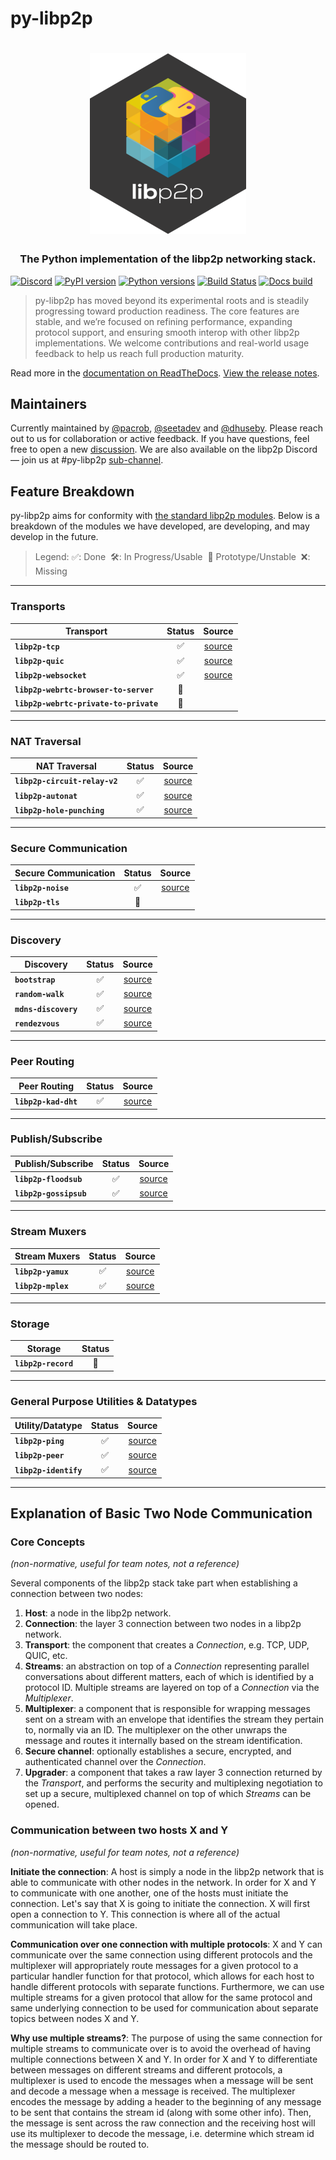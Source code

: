 # py-libp2p

<h1 align="center">
  <a href="https://libp2p.io/"><img width="250" src="https://github.com/libp2p/py-libp2p/blob/main/assets/py-libp2p-logo.png?raw=true" alt="py-libp2p hex logo" /></a>
</h1>

<h3 align="center">The Python implementation of the libp2p networking stack.</h3>

[![Discord](https://img.shields.io/discord/1204447718093750272?color=blueviolet&label=discord)](https://discord.gg/hQJnbd85N6)
[![PyPI version](https://badge.fury.io/py/libp2p.svg)](https://badge.fury.io/py/libp2p)
[![Python versions](https://img.shields.io/pypi/pyversions/libp2p.svg)](https://pypi.python.org/pypi/libp2p)
[![Build Status](https://img.shields.io/github/actions/workflow/status/libp2p/py-libp2p/tox.yml?branch=main&label=build%20status)](https://github.com/libp2p/py-libp2p/actions/workflows/tox.yml)
[![Docs build](https://readthedocs.org/projects/py-libp2p/badge/?version=latest)](http://py-libp2p.readthedocs.io/en/latest/?badge=latest)

> py-libp2p has moved beyond its experimental roots and is steadily progressing toward production readiness. The core features are stable, and we’re focused on refining performance, expanding protocol support, and ensuring smooth interop with other libp2p implementations. We welcome contributions and real-world usage feedback to help us reach full production maturity.

Read more in the [documentation on ReadTheDocs](https://py-libp2p.readthedocs.io/). [View the release notes](https://py-libp2p.readthedocs.io/en/latest/release_notes.html).

## Maintainers

Currently maintained by [@pacrob](https://github.com/pacrob), [@seetadev](https://github.com/seetadev) and [@dhuseby](https://github.com/dhuseby). Please reach out to us for collaboration or active feedback. If you have questions, feel free to open a new [discussion](https://github.com/libp2p/py-libp2p/discussions). We are also available on the libp2p Discord — join us at #py-libp2p [sub-channel](https://discord.gg/d92MEugb).

## Feature Breakdown

py-libp2p aims for conformity with [the standard libp2p modules](https://libp2p.io/implementations/). Below is a breakdown of the modules we have developed, are developing, and may develop in the future.

> Legend: ✅: Done  🛠️: In Progress/Usable  🌱 Prototype/Unstable  ❌: Missing

______________________________________________________________________

### Transports

| **Transport**                          | **Status** |                                     **Source**                                      |
| -------------------------------------- | :--------: | :---------------------------------------------------------------------------------: |
| **`libp2p-tcp`**                       |     ✅     | [source](https://github.com/libp2p/py-libp2p/blob/main/libp2p/transport/tcp/tcp.py) |
| **`libp2p-quic`**                      |     ✅     |    [source](https://github.com/libp2p/py-libp2p/tree/main/libp2p/transport/quic)    |
| **`libp2p-websocket`**                 |     ✅     | [source](https://github.com/libp2p/py-libp2p/tree/main/libp2p/transport/websocket)  |
| **`libp2p-webrtc-browser-to-server`**  |     🌱     |                                                                                     |
| **`libp2p-webrtc-private-to-private`** |     🌱     |                                                                                     |

______________________________________________________________________

### NAT Traversal

| **NAT Traversal**             | **Status** |                                   **Source**                                    |
| ----------------------------- | :--------: | :-----------------------------------------------------------------------------: |
| **`libp2p-circuit-relay-v2`** |     ✅     | [source](https://github.com/libp2p/py-libp2p/tree/main/libp2p/relay/circuit_v2) |
| **`libp2p-autonat`**          |     ✅     |   [source](https://github.com/libp2p/py-libp2p/tree/main/libp2p/host/autonat)   |
| **`libp2p-hole-punching`**    |     ✅     | [source](https://github.com/libp2p/py-libp2p/tree/main/libp2p/relay/circuit_v2) |

______________________________________________________________________

### Secure Communication

| **Secure Communication** | **Status** |                                  **Source**                                   |
| ------------------------ | :--------: | :---------------------------------------------------------------------------: |
| **`libp2p-noise`**       |     ✅     | [source](https://github.com/libp2p/py-libp2p/tree/main/libp2p/security/noise) |
| **`libp2p-tls`**         |     🌱     |                                                                               |

______________________________________________________________________

### Discovery

| **Discovery**        | **Status** |                                      **Source**                                      |
| -------------------- | :--------: | :----------------------------------------------------------------------------------: |
| **`bootstrap`**      |     ✅     |  [source](https://github.com/libp2p/py-libp2p/tree/main/libp2p/discovery/bootstrap)  |
| **`random-walk`**    |     ✅     | [source](https://github.com/libp2p/py-libp2p/tree/main/libp2p/discovery/random_walk) |
| **`mdns-discovery`** |     ✅     |    [source](https://github.com/libp2p/py-libp2p/tree/main/libp2p/discovery/mdns)     |
| **`rendezvous`**     |     ✅     | [source](https://github.com/libp2p/py-libp2p/tree/main/libp2p/discovery/rendezvous)  |

______________________________________________________________________

### Peer Routing

| **Peer Routing**     | **Status** |                               **Source**                               |
| -------------------- | :--------: | :--------------------------------------------------------------------: |
| **`libp2p-kad-dht`** |     ✅     | [source](https://github.com/libp2p/py-libp2p/tree/main/libp2p/kad_dht) |

______________________________________________________________________

### Publish/Subscribe

| **Publish/Subscribe**  | **Status** |                                     **Source**                                     |
| ---------------------- | :--------: | :--------------------------------------------------------------------------------: |
| **`libp2p-floodsub`**  |     ✅     | [source](https://github.com/libp2p/py-libp2p/blob/main/libp2p/pubsub/floodsub.py)  |
| **`libp2p-gossipsub`** |     ✅     | [source](https://github.com/libp2p/py-libp2p/blob/main/libp2p/pubsub/gossipsub.py) |

______________________________________________________________________

### Stream Muxers

| **Stream Muxers**  | **Status** |                                    **Source**                                     |
| ------------------ | :--------: | :-------------------------------------------------------------------------------: |
| **`libp2p-yamux`** |     ✅     | [source](https://github.com/libp2p/py-libp2p/tree/main/libp2p/stream_muxer/yamux) |
| **`libp2p-mplex`** |     ✅     | [source](https://github.com/libp2p/py-libp2p/tree/main/libp2p/stream_muxer/mplex) |

______________________________________________________________________

### Storage

| **Storage**         | **Status** |
| ------------------- | :--------: |
| **`libp2p-record`** |     🌱     |

______________________________________________________________________

### General Purpose Utilities & Datatypes

| **Utility/Datatype**  | **Status** |                                          **Source**                                          |
| --------------------- | :--------: | :------------------------------------------------------------------------------------------: |
| **`libp2p-ping`**     |     ✅     |         [source](https://github.com/libp2p/py-libp2p/blob/main/libp2p/host/ping.py)          |
| **`libp2p-peer`**     |     ✅     |             [source](https://github.com/libp2p/py-libp2p/tree/main/libp2p/peer)              |
| **`libp2p-identify`** |     ✅     | [source](https://github.com/libp2p/py-libp2p/blob/main/libp2p/identity/identify/identify.py) |

______________________________________________________________________

## Explanation of Basic Two Node Communication

### Core Concepts

_(non-normative, useful for team notes, not a reference)_

Several components of the libp2p stack take part when establishing a connection between two nodes:

1. **Host**: a node in the libp2p network.
1. **Connection**: the layer 3 connection between two nodes in a libp2p network.
1. **Transport**: the component that creates a _Connection_, e.g. TCP, UDP, QUIC, etc.
1. **Streams**: an abstraction on top of a _Connection_ representing parallel conversations about different matters, each of which is identified by a protocol ID. Multiple streams are layered on top of a _Connection_ via the _Multiplexer_.
1. **Multiplexer**: a component that is responsible for wrapping messages sent on a stream with an envelope that identifies the stream they pertain to, normally via an ID. The multiplexer on the other unwraps the message and routes it internally based on the stream identification.
1. **Secure channel**: optionally establishes a secure, encrypted, and authenticated channel over the _Connection_.
1. **Upgrader**: a component that takes a raw layer 3 connection returned by the _Transport_, and performs the security and multiplexing negotiation to set up a secure, multiplexed channel on top of which _Streams_ can be opened.

### Communication between two hosts X and Y

_(non-normative, useful for team notes, not a reference)_

**Initiate the connection**: A host is simply a node in the libp2p network that is able to communicate with other nodes in the network. In order for X and Y to communicate with one another, one of the hosts must initiate the connection. Let's say that X is going to initiate the connection. X will first open a connection to Y. This connection is where all of the actual communication will take place.

**Communication over one connection with multiple protocols**: X and Y can communicate over the same connection using different protocols and the multiplexer will appropriately route messages for a given protocol to a particular handler function for that protocol, which allows for each host to handle different protocols with separate functions. Furthermore, we can use multiple streams for a given protocol that allow for the same protocol and same underlying connection to be used for communication about separate topics between nodes X and Y.

**Why use multiple streams?**: The purpose of using the same connection for multiple streams to communicate over is to avoid the overhead of having multiple connections between X and Y. In order for X and Y to differentiate between messages on different streams and different protocols, a multiplexer is used to encode the messages when a message will be sent and decode a message when a message is received. The multiplexer encodes the message by adding a header to the beginning of any message to be sent that contains the stream id (along with some other info). Then, the message is sent across the raw connection and the receiving host will use its multiplexer to decode the message, i.e. determine which stream id the message should be routed to.